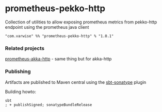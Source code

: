 # prometheus-pekko-http

Collection of utilities to allow exposing prometheus metrics from pekko-http endpoint using the prometheus java client

    "com.varwise" %% "prometheus-pekko-http" % "1.0.1"

### Related projects

[prometheus-akka-http](https://github.com/varwise/prometheus-akka-http) - same thing but for akka-http

### Publishing

Artifacts are published to Maven central using the [sbt-sonatype](https://github.com/xerial/sbt-sonatype) plugin

Building howto:
```
sbt
; + publishSigned; sonatypeBundleRelease
```